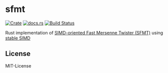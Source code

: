 sfmt
=====

[![Crate](http://meritbadge.herokuapp.com/sfmt)](https://crates.io/crates/sfmt)
[![docs.rs](https://docs.rs/sfmt/badge.svg)](https://docs.rs/sfmt)
[![Build Status](https://travis-ci.org/termoshtt/rust-sfmt.svg?branch=master)](https://travis-ci.org/termoshtt/rust-sfmt)

Rust implementation of [SIMD-oriented Fast Mersenne Twister (SFMT)] using [stable SIMD]

[SIMD-oriented Fast Mersenne Twister (SFMT)]: http://www.math.sci.hiroshima-u.ac.jp/~m-mat/MT/SFMT/
[stable SIMD]: https://github.com/rust-lang/rfcs/blob/master/text/2325-stable-simd.md

License
--------
MIT-License
